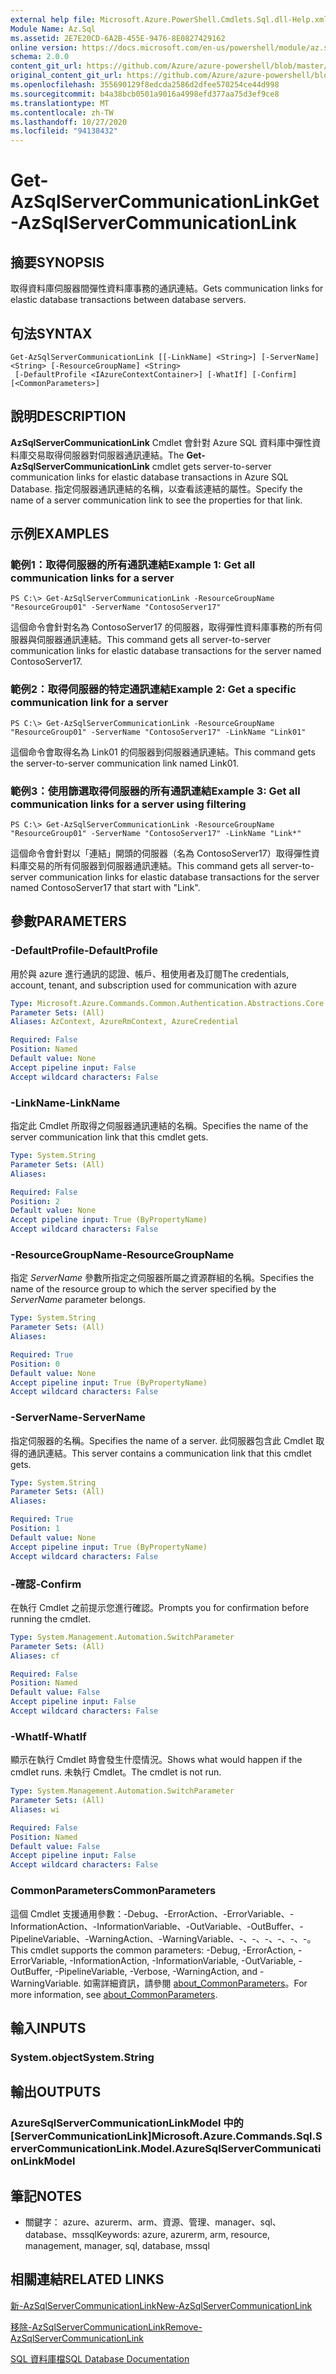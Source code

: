 ```yaml
---
external help file: Microsoft.Azure.PowerShell.Cmdlets.Sql.dll-Help.xml
Module Name: Az.Sql
ms.assetid: 2E7E20CD-6A2B-455E-9476-8E0827429162
online version: https://docs.microsoft.com/en-us/powershell/module/az.sql/get-azsqlservercommunicationlink
schema: 2.0.0
content_git_url: https://github.com/Azure/azure-powershell/blob/master/src/Sql/Sql/help/Get-AzSqlServerCommunicationLink.md
original_content_git_url: https://github.com/Azure/azure-powershell/blob/master/src/Sql/Sql/help/Get-AzSqlServerCommunicationLink.md
ms.openlocfilehash: 355690129f8edcda2586d2dfee570254ce44d998
ms.sourcegitcommit: b4a38bcb0501a9016a4998efd377aa75d3ef9ce8
ms.translationtype: MT
ms.contentlocale: zh-TW
ms.lasthandoff: 10/27/2020
ms.locfileid: "94138432"
---
```

# <span data-ttu-id="809e9-101">Get-AzSqlServerCommunicationLink</span><span class="sxs-lookup"><span data-stu-id="809e9-101">Get-AzSqlServerCommunicationLink</span></span>

## <span data-ttu-id="809e9-102">摘要</span><span class="sxs-lookup"><span data-stu-id="809e9-102">SYNOPSIS</span></span>
<span data-ttu-id="809e9-103">取得資料庫伺服器間彈性資料庫事務的通訊連結。</span><span class="sxs-lookup"><span data-stu-id="809e9-103">Gets communication links for elastic database transactions between database servers.</span></span>

## <span data-ttu-id="809e9-104">句法</span><span class="sxs-lookup"><span data-stu-id="809e9-104">SYNTAX</span></span>

```
Get-AzSqlServerCommunicationLink [[-LinkName] <String>] [-ServerName] <String> [-ResourceGroupName] <String>
 [-DefaultProfile <IAzureContextContainer>] [-WhatIf] [-Confirm] [<CommonParameters>]
```

## <span data-ttu-id="809e9-105">說明</span><span class="sxs-lookup"><span data-stu-id="809e9-105">DESCRIPTION</span></span>
<span data-ttu-id="809e9-106">**AzSqlServerCommunicationLink** Cmdlet 會針對 Azure SQL 資料庫中彈性資料庫交易取得伺服器對伺服器通訊連結。</span><span class="sxs-lookup"><span data-stu-id="809e9-106">The **Get-AzSqlServerCommunicationLink** cmdlet gets server-to-server communication links for elastic database transactions in Azure SQL Database.</span></span>
<span data-ttu-id="809e9-107">指定伺服器通訊連結的名稱，以查看該連結的屬性。</span><span class="sxs-lookup"><span data-stu-id="809e9-107">Specify the name of a server communication link to see the properties for that link.</span></span>

## <span data-ttu-id="809e9-108">示例</span><span class="sxs-lookup"><span data-stu-id="809e9-108">EXAMPLES</span></span>

### <span data-ttu-id="809e9-109">範例1：取得伺服器的所有通訊連結</span><span class="sxs-lookup"><span data-stu-id="809e9-109">Example 1: Get all communication links for a server</span></span>
```
PS C:\> Get-AzSqlServerCommunicationLink -ResourceGroupName "ResourceGroup01" -ServerName "ContosoServer17"
```

<span data-ttu-id="809e9-110">這個命令會針對名為 ContosoServer17 的伺服器，取得彈性資料庫事務的所有伺服器與伺服器通訊連結。</span><span class="sxs-lookup"><span data-stu-id="809e9-110">This command gets all server-to-server communication links for elastic database transactions for the server named ContosoServer17.</span></span>

### <span data-ttu-id="809e9-111">範例2：取得伺服器的特定通訊連結</span><span class="sxs-lookup"><span data-stu-id="809e9-111">Example 2: Get a specific communication link for a server</span></span>
```
PS C:\> Get-AzSqlServerCommunicationLink -ResourceGroupName "ResourceGroup01" -ServerName "ContosoServer17" -LinkName "Link01"
```

<span data-ttu-id="809e9-112">這個命令會取得名為 Link01 的伺服器到伺服器通訊連結。</span><span class="sxs-lookup"><span data-stu-id="809e9-112">This command gets the server-to-server communication link named Link01.</span></span>

### <span data-ttu-id="809e9-113">範例3：使用篩選取得伺服器的所有通訊連結</span><span class="sxs-lookup"><span data-stu-id="809e9-113">Example 3: Get all communication links for a server using filtering</span></span>
```
PS C:\> Get-AzSqlServerCommunicationLink -ResourceGroupName "ResourceGroup01" -ServerName "ContosoServer17" -LinkName "Link*"
```

<span data-ttu-id="809e9-114">這個命令會針對以「連結」開頭的伺服器（名為 ContosoServer17）取得彈性資料庫交易的所有伺服器到伺服器通訊連結。</span><span class="sxs-lookup"><span data-stu-id="809e9-114">This command gets all server-to-server communication links for elastic database transactions for the server named ContosoServer17 that start with "Link".</span></span>

## <span data-ttu-id="809e9-115">參數</span><span class="sxs-lookup"><span data-stu-id="809e9-115">PARAMETERS</span></span>

### <span data-ttu-id="809e9-116">-DefaultProfile</span><span class="sxs-lookup"><span data-stu-id="809e9-116">-DefaultProfile</span></span>
<span data-ttu-id="809e9-117">用於與 azure 進行通訊的認證、帳戶、租使用者及訂閱</span><span class="sxs-lookup"><span data-stu-id="809e9-117">The credentials, account, tenant, and subscription used for communication with azure</span></span>

```yaml
Type: Microsoft.Azure.Commands.Common.Authentication.Abstractions.Core.IAzureContextContainer
Parameter Sets: (All)
Aliases: AzContext, AzureRmContext, AzureCredential

Required: False
Position: Named
Default value: None
Accept pipeline input: False
Accept wildcard characters: False
```

### <span data-ttu-id="809e9-118">-LinkName</span><span class="sxs-lookup"><span data-stu-id="809e9-118">-LinkName</span></span>
<span data-ttu-id="809e9-119">指定此 Cmdlet 所取得之伺服器通訊連結的名稱。</span><span class="sxs-lookup"><span data-stu-id="809e9-119">Specifies the name of the server communication link that this cmdlet gets.</span></span>

```yaml
Type: System.String
Parameter Sets: (All)
Aliases:

Required: False
Position: 2
Default value: None
Accept pipeline input: True (ByPropertyName)
Accept wildcard characters: False
```

### <span data-ttu-id="809e9-120">-ResourceGroupName</span><span class="sxs-lookup"><span data-stu-id="809e9-120">-ResourceGroupName</span></span>
<span data-ttu-id="809e9-121">指定 *ServerName* 參數所指定之伺服器所屬之資源群組的名稱。</span><span class="sxs-lookup"><span data-stu-id="809e9-121">Specifies the name of the resource group to which the server specified by the *ServerName* parameter belongs.</span></span>

```yaml
Type: System.String
Parameter Sets: (All)
Aliases:

Required: True
Position: 0
Default value: None
Accept pipeline input: True (ByPropertyName)
Accept wildcard characters: False
```

### <span data-ttu-id="809e9-122">-ServerName</span><span class="sxs-lookup"><span data-stu-id="809e9-122">-ServerName</span></span>
<span data-ttu-id="809e9-123">指定伺服器的名稱。</span><span class="sxs-lookup"><span data-stu-id="809e9-123">Specifies the name of a server.</span></span>
<span data-ttu-id="809e9-124">此伺服器包含此 Cmdlet 取得的通訊連結。</span><span class="sxs-lookup"><span data-stu-id="809e9-124">This server contains a communication link that this cmdlet gets.</span></span>

```yaml
Type: System.String
Parameter Sets: (All)
Aliases:

Required: True
Position: 1
Default value: None
Accept pipeline input: True (ByPropertyName)
Accept wildcard characters: False
```

### <span data-ttu-id="809e9-125">-確認</span><span class="sxs-lookup"><span data-stu-id="809e9-125">-Confirm</span></span>
<span data-ttu-id="809e9-126">在執行 Cmdlet 之前提示您進行確認。</span><span class="sxs-lookup"><span data-stu-id="809e9-126">Prompts you for confirmation before running the cmdlet.</span></span>

```yaml
Type: System.Management.Automation.SwitchParameter
Parameter Sets: (All)
Aliases: cf

Required: False
Position: Named
Default value: False
Accept pipeline input: False
Accept wildcard characters: False
```

### <span data-ttu-id="809e9-127">-WhatIf</span><span class="sxs-lookup"><span data-stu-id="809e9-127">-WhatIf</span></span>
<span data-ttu-id="809e9-128">顯示在執行 Cmdlet 時會發生什麼情況。</span><span class="sxs-lookup"><span data-stu-id="809e9-128">Shows what would happen if the cmdlet runs.</span></span>
<span data-ttu-id="809e9-129">未執行 Cmdlet。</span><span class="sxs-lookup"><span data-stu-id="809e9-129">The cmdlet is not run.</span></span>

```yaml
Type: System.Management.Automation.SwitchParameter
Parameter Sets: (All)
Aliases: wi

Required: False
Position: Named
Default value: False
Accept pipeline input: False
Accept wildcard characters: False
```

### <span data-ttu-id="809e9-130">CommonParameters</span><span class="sxs-lookup"><span data-stu-id="809e9-130">CommonParameters</span></span>
<span data-ttu-id="809e9-131">這個 Cmdlet 支援通用參數：-Debug、-ErrorAction、-ErrorVariable、-InformationAction、-InformationVariable、-OutVariable、-OutBuffer、-PipelineVariable、-WarningAction、-WarningVariable、-、-、-、-、-、-。</span><span class="sxs-lookup"><span data-stu-id="809e9-131">This cmdlet supports the common parameters: -Debug, -ErrorAction, -ErrorVariable, -InformationAction, -InformationVariable, -OutVariable, -OutBuffer, -PipelineVariable, -Verbose, -WarningAction, and -WarningVariable.</span></span> <span data-ttu-id="809e9-132">如需詳細資訊，請參閱 [about_CommonParameters](http://go.microsoft.com/fwlink/?LinkID=113216)。</span><span class="sxs-lookup"><span data-stu-id="809e9-132">For more information, see [about_CommonParameters](http://go.microsoft.com/fwlink/?LinkID=113216).</span></span>

## <span data-ttu-id="809e9-133">輸入</span><span class="sxs-lookup"><span data-stu-id="809e9-133">INPUTS</span></span>

### <span data-ttu-id="809e9-134">System.object</span><span class="sxs-lookup"><span data-stu-id="809e9-134">System.String</span></span>

## <span data-ttu-id="809e9-135">輸出</span><span class="sxs-lookup"><span data-stu-id="809e9-135">OUTPUTS</span></span>

### <span data-ttu-id="809e9-136">AzureSqlServerCommunicationLinkModel 中的 [ServerCommunicationLink]</span><span class="sxs-lookup"><span data-stu-id="809e9-136">Microsoft.Azure.Commands.Sql.ServerCommunicationLink.Model.AzureSqlServerCommunicationLinkModel</span></span>

## <span data-ttu-id="809e9-137">筆記</span><span class="sxs-lookup"><span data-stu-id="809e9-137">NOTES</span></span>
* <span data-ttu-id="809e9-138">關鍵字： azure、azurerm、arm、資源、管理、manager、sql、database、mssql</span><span class="sxs-lookup"><span data-stu-id="809e9-138">Keywords: azure, azurerm, arm, resource, management, manager, sql, database, mssql</span></span>

## <span data-ttu-id="809e9-139">相關連結</span><span class="sxs-lookup"><span data-stu-id="809e9-139">RELATED LINKS</span></span>

[<span data-ttu-id="809e9-140">新-AzSqlServerCommunicationLink</span><span class="sxs-lookup"><span data-stu-id="809e9-140">New-AzSqlServerCommunicationLink</span></span>](./New-AzSqlServerCommunicationLink.md)

[<span data-ttu-id="809e9-141">移除-AzSqlServerCommunicationLink</span><span class="sxs-lookup"><span data-stu-id="809e9-141">Remove-AzSqlServerCommunicationLink</span></span>](./Remove-AzSqlServerCommunicationLink.md)

[<span data-ttu-id="809e9-142">SQL 資料庫檔</span><span class="sxs-lookup"><span data-stu-id="809e9-142">SQL Database Documentation</span></span>](https://docs.microsoft.com/azure/sql-database/)
